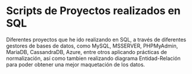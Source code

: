 # Scripts de Proyectos realizados en SQL

Diferentes proyectos que he ido realizando en SQL, a través de diferentes gestores de bases de datos, como MySQL, MSSERVER, PHPMyAdmin, MariaDB, CassandraDB, Azure, entre otros aplicando prácticas de normalización, así como tambien realizando diagrama Entidad-Relación para poder obtener una mejor maquetación de los datos.
